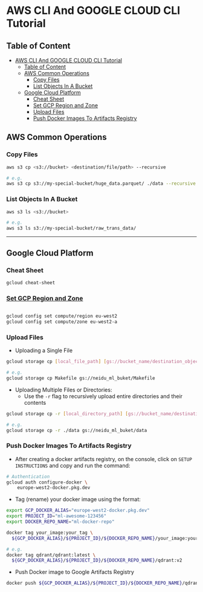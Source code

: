 # AWS CLI And GOOGLE CLOUD CLI Tutorial

## Table of Content

- [AWS CLI And GOOGLE CLOUD CLI Tutorial](#aws-cli-and-google-cloud-cli-tutorial)
  - [Table of Content](#table-of-content)
  - [AWS Common Operations](#aws-common-operations)
    - [Copy Files](#copy-files)
    - [List Objects In A Bucket](#list-objects-in-a-bucket)
  - [Google Cloud Platform](#google-cloud-platform)
    - [Cheat Sheet](#cheat-sheet)
    - [Set GCP Region and Zone](#set-gcp-region-and-zone)
    - [Upload Files](#upload-files)
    - [Push Docker Images To Artifacts Registry](#push-docker-images-to-artifacts-registry)

## AWS Common Operations

### Copy Files

```sh
aws s3 cp <s3://bucket> <destination/file/path> --recursive

# e.g.
aws s3 cp s3://my-special-bucket/huge_data.parquet/ ./data --recursive
```

### List Objects In A Bucket

```sh
aws s3 ls <s3://bucket>

# e.g.
aws s3 ls s3://my-special-bucket/raw_trans_data/
```

---

## Google Cloud Platform

### Cheat Sheet

```sh
gcloud cheat-sheet
```

### [Set GCP Region and Zone](https://cloud.google.com/compute/docs/gcloud-compute#set_default_zone_and_region_in_your_local_client)

```sh

gcloud config set compute/region eu-west2
gcloud config set compute/zone eu-west2-a
```

### Upload Files

- Uploading a Single File

```sh
gcloud storage cp [local_file_path] [gs://bucket_name/destination_object_name]

# e.g.
gcloud storage cp Makefile gs://neidu_ml_buket/Makefile
```

- Uploading Multiple Files or Directories:
  - Use the `-r` flag to recursively upload entire directories and their contents

```sh
gcloud storage cp -r [local_directory_path] [gs://bucket_name/destination_prefix]

# e.g.
gcloud storage cp -r ./data gs://neidu_ml_buket/data
```

### Push Docker Images To Artifacts Registry

- After creating a docker artifacts registry, on the console, click on `SETUP INSTRUCTIONS` and copy and run the command:

```sh
# Authentication
gcloud auth configure-docker \
    europe-west2-docker.pkg.dev
```

- Tag (rename) your docker image using the format:

```sh
export GCP_DOCKER_ALIAS="europe-west2-docker.pkg.dev"
export PROJECT_ID="ml-awesome-123456"
export DOCKER_REPO_NAME="ml-docker-repo"

docker tag your_image:your_tag \
  ${GCP_DOCKER_ALIAS}/${PROJECT_ID}/${DOCKER_REPO_NAME}/your_image:your_tag

# e.g.
docker tag qdrant/qdrant:latest \
  ${GCP_DOCKER_ALIAS}/${PROJECT_ID}/${DOCKER_REPO_NAME}/qdrant:v2
```

- Push Docker image to Google Artifacts Registry

```sh
docker push ${GCP_DOCKER_ALIAS}/${PROJECT_ID}/${DOCKER_REPO_NAME}/qdrant:v2
```
